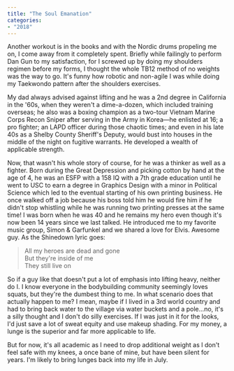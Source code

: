 ```yaml
---
title: "The Soul Emanation"
categories:
- "2018"
---
```


Another workout is in the books and with the Nordic drums propeling me on, I come away from it completely spent. Briefly while failingly to perform Dan Gun to my satisfaction, for I screwed up by doing my shoulders regimen before my forms, I thought the whole TB12 method of no weights was the way to go. It's funny how robotic and non-agile I was while doing my Taekwondo pattern after the shoulders exercises.

My dad always advised against lifting and he was a 2nd degree in California in the '60s, when they weren't a dime-a-dozen, which included training overseas; he also was a boxing champion as a two-tour Vietnam Marine Corps Recon Sniper after serving in the Army in Korea—he enlisted at 16; a pro fighter; an LAPD officer during those chaotic times; and even in his late 40s as a Shelby County Sheriff's Deputy, would bust into houses in the middle of the night on fugitive warrants. He developed a wealth of applicable strength.

Now, that wasn't his whole story of course, for he was a thinker as well as a fighter. Born during the Great Depression and picking cotton by hand at the age of 4, he was an ESFP with a 158 IQ with a 7th grade education until he went to USC to earn a degree in Graphics Design with a minor in Political Science which led to the eventual starting of his own printing business. He once walked off a job because his boss told him he would fire him if he didn't stop whistling while he was running two printing presses at the same time! I was born when he was 40 and he remains my hero even though it's now been 14 years since we last talked. He introduced me to my favorite music group, Simon & Garfunkel and we shared a love for Elvis. Awesome guy. As the Shinedown lyric goes:

> All my heroes are dead and gone   
> But they're inside of me   
> They still live on   

So if a guy like that doesn't put a lot of emphasis into lifting heavy, neither do I. I know everyone in the bodybuilding community seemingly loves squats, but they're the dumbest thing to me. In what scenario does that actually happen to me? I mean, maybe if I lived in a 3rd world country and had to bring back water to the village via water buckets and a pole...no, it's a silly thought and I don't do silly exercises. If I was just in it for the looks, I'd just save a lot of sweat equity and use makeup shading. For my money, a lunge is the superior and far more applicable to life.

But for now, it's all academic as I need to drop additional weight as I don't feel safe with my knees, a once bane of mine, but have been silent for years. I'm likely to bring lunges back into my life in July.